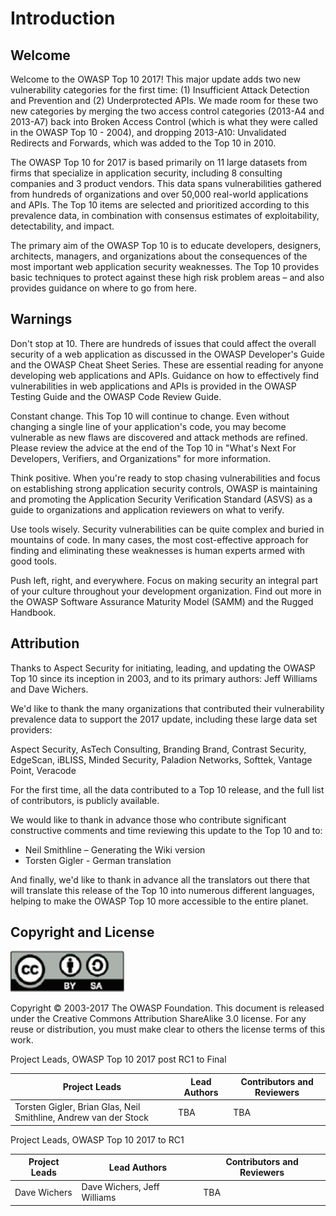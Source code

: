 # Introduction

## Welcome

Welcome to the OWASP Top 10 2017! This major update adds two new vulnerability categories for the first time: (1) Insufficient Attack Detection and Prevention and (2) Underprotected APIs. We made room for these two new categories by merging the two access control categories (2013-A4 and 2013-A7) back into Broken Access Control (which is what they were called in the OWASP Top 10 - 2004), and dropping 2013-A10: Unvalidated Redirects and Forwards, which was added to the Top 10 in 2010.

The OWASP Top 10 for 2017 is based primarily on 11 large datasets from firms that specialize in application security, including 8 consulting companies and 3 product vendors. This data spans vulnerabilities gathered from hundreds of organizations and over 50,000 real-world applications and APIs. The Top 10 items are selected and prioritized according to this prevalence data, in combination with consensus estimates of exploitability, detectability, and impact.

The primary aim of the OWASP Top 10 is to educate developers, designers, architects, managers, and organizations about the consequences of the most important web application security weaknesses. The Top 10 provides basic techniques to protect against these high risk problem areas – and also provides guidance on where to go from here. 

## Warnings

Don't stop at 10. There are hundreds of issues that could affect the overall security of a web application as discussed in the OWASP Developer's Guide and the OWASP Cheat Sheet Series. These are essential reading for anyone developing web applications and APIs. Guidance on how to effectively find vulnerabilities in web applications and APIs is provided in the OWASP Testing Guide and the OWASP Code Review Guide.

Constant change. This Top 10 will continue to change. Even without changing a single line of your application's code, you may become vulnerable as new flaws are discovered and attack methods are refined. Please review the advice at the end of the Top 10 in "What's Next For Developers, Verifiers, and Organizations" for more information.

Think positive. When you're ready to stop chasing vulnerabilities and focus on establishing strong application security controls, OWASP is maintaining and promoting the Application Security Verification Standard (ASVS) as a guide to organizations and application reviewers on what to verify.

Use tools wisely. Security vulnerabilities can be quite complex and buried in mountains of code. In many cases, the most cost-effective approach for finding and eliminating these weaknesses is human experts armed with good tools.

Push left, right, and everywhere. Focus on making security an integral part of your culture throughout your development organization. Find out more in the OWASP Software Assurance Maturity Model (SAMM) and the Rugged Handbook.

## Attribution

Thanks to Aspect Security for initiating, leading, and updating the OWASP Top 10 since its inception in 2003, and to its primary authors: Jeff Williams and Dave Wichers. 

We'd like to thank the many organizations that contributed their vulnerability prevalence data to support the 2017 update, including these large data set providers:

Aspect Security, AsTech Consulting, Branding Brand, Contrast Security, EdgeScan, iBLISS, Minded Security, Paladion Networks, Softtek, Vantage Point, Veracode

For the first time, all the data contributed to a Top 10 release, and the full list of contributors, is publicly available.

We would like to thank in advance those who contribute significant constructive comments and  time reviewing this update to the Top 10 and to:

* Neil Smithline – Generating the Wiki version
* Torsten Gigler - German translation

And finally, we'd like to thank in advance all the translators out there that will translate this release of the Top 10 into numerous different languages, helping to make the OWASP Top 10 more accessible to the entire planet.


## Copyright and License

![license](images/license.png)

Copyright © 2003-2017 The OWASP Foundation. This document is released under the Creative Commons Attribution ShareAlike 3.0 license. For any reuse or distribution, you must make clear to others the license terms of this work.

Project Leads, OWASP Top 10 2017 post RC1 to Final

| Project Leads | Lead Authors | Contributors and Reviewers |
| --- | --- | --- |
| Torsten Gigler, Brian Glas, Neil Smithline, Andrew van der Stock | TBA | TBA |

Project Leads, OWASP Top 10 2017 to RC1

| Project Leads | Lead Authors | Contributors and Reviewers |
| --- | --- | --- |
| Dave Wichers | Dave Wichers, Jeff Williams | TBA |


